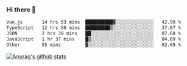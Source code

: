 ### Hi there 👋



<!--
**webB1an/webB1an** is a ✨ _special_ ✨ repository because its `README.md` (this file) appears on your GitHub profile.

Here are some ideas to get you started:

- 🔭 I’m currently working on ...
- 🌱 I’m currently learning ...
- 👯 I’m looking to collaborate on ...
- 🤔 I’m looking for help with ...
- 💬 Ask me about ...
- 📫 How to reach me: ...
- 😄 Pronouns: ...
- ⚡ Fun fact: ...
-->

<!--START_SECTION:waka-->

```txt
Vue.js       14 hrs 53 mins  ██████████▓░░░░░░░░░░░░░░   42.99 %
TypeScript   12 hrs 50 mins  █████████▒░░░░░░░░░░░░░░░   37.07 %
JSON         2 hrs 39 mins   ██░░░░░░░░░░░░░░░░░░░░░░░   07.68 %
JavaScript   1 hr 37 mins    █▒░░░░░░░░░░░░░░░░░░░░░░░   04.69 %
Other        55 mins         ▓░░░░░░░░░░░░░░░░░░░░░░░░   02.69 %
```

<!--END_SECTION:waka-->


[![Anurag's github stats](https://github-readme-stats.vercel.app/api?username=webB1an&show_icons=true&theme=radical)](https://github.com/anuraghazra/github-readme-stats)

